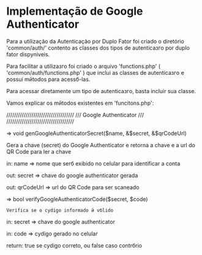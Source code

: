 Implementação de Google Authenticator
=====================================

Para a utilização da Autenticação por Duplo Fator foi criado o diretório 'common/auth/' contento as classes dos tipos de autenticaзгo por duplo fator dispуniveis.

Para facilitar a utilizaзгo foi criado o arquivo 'functions.php' ( 'common/auth/functions.php' ) que inclui as classes de autenticaзгo e possui mйtodos para acessб-las.

Para acessar diretamente um tipo de autenticaзгo, basta incluir sua classe.


Vamos explicar os mйtodos existentes em 'funcitons.php':


///////////////////////////////////
///	Google Authenticator	///
///////////////////////////////////

=> void genGoogleAuthenticatorSecret($name, &$secret, &$qrCodeUrl)

Gera a chave (secret) do Google Authenticator e retorna a chave e a url do QR Code para ler a chave


in: name => nome que serб exibido no celular para identificar a conta

out: secret => chave do google authenticator gerada

out: qrCodeUrl => url do QR Code para ser scaneado


=> bool verifyGoogleAuthenticatorCode($secret, $code)

	Verifica se o cуdigo informado й vбlido


in: secret => chave do google authenticator

in: code => cуdigo gerado no celular

return: true se cуdigo correto, ou false caso contrбrio